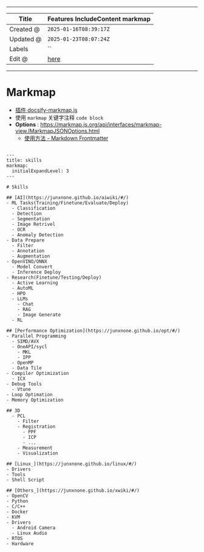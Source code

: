 -----

| Title     | Features IncludeContent markmap                     |
| --------- | --------------------------------------------------- |
| Created @ | `2025-01-16T08:39:17Z`                              |
| Updated @ | `2025-01-23T08:07:24Z`                              |
| Labels    | \`\`                                                |
| Edit @    | [here](https://github.com/junxnone/twiki/issues/38) |

-----

# Markmap

  - [插件 docsify-markmap.js](https://github.com/rcqed/docsify-markmap.js)
  - 使用 `markmap` 关键字注释 `code block`
  - **Options** :
    <https://markmap.js.org/api/interfaces/markmap-view.IMarkmapJSONOptions.html>
      - [使用方法 - Markdown
        Frontmatter](https://markmap.js.org/docs/json-options#markdown-frontmatter)

<!-- end list -->

``` markmap

---
title: skills
markmap:
  initialExpandLevel: 3
---

# Skills

## [AI](https://junxnone.github.io/aiwiki/#/)
- ML Tasks(Training/Finetune/Evaluate/Deploy)
  - Classification
  - Detection
  - Segmentation
  - Image Retrivel
  - OCR
  - Anomaly Detection
- Data Prepare
  - Filter
  - Annotation
  - Augmentation
- OpenVINO/ONNX
  - Model Convert
  - Inference Deploy
- Research(Finetune/Testing/Deploy)
  - Active Learning
  - AutoML
  - HPO
  - LLMs
    - Chat
    - RAG
    - Image Generate
  - RL

## [Performance Optimization](https://junxnone.github.io/opt/#/)
- Parallel Programming
  - SIMD/AVX
  - OneAPI/sycl
    - MKL
    - IPP
  - OpenMP
  - Data Tile
- Compiler Optimization
  - ICX
- Debug Tools
  - Vtune
- Loop Optimation
- Memory Optimization

## 3D
  - PCL
    - Filter
    - Registration
      - PPF
      - ICP
      - ...
    - Measurement
    - Visualization

## [Linux_](https://junxnone.github.io/linux/#/)
- Drivers
- Tools
- Shell Script

## [Others_](https://junxnone.github.io/xwiki/#/)
- OpenCV
- Python
- C/C++
- Docker
- KVM
- Drivers
  - Android Camera
  - Linux Audio
- RTOS
- Hardware
```
